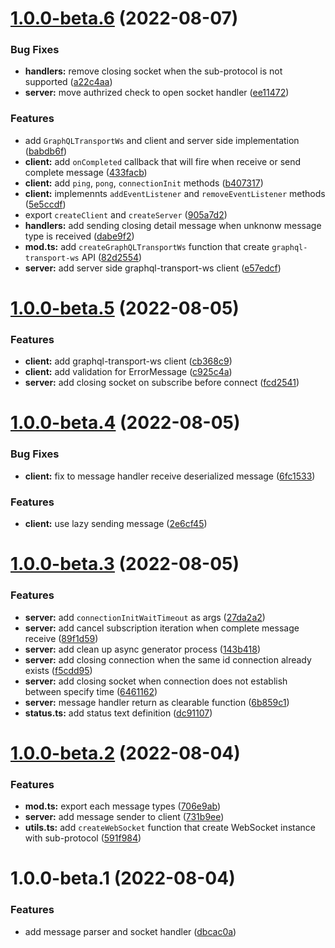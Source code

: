 # [1.0.0-beta.6](https://github.com/TomokiMiyauci/graphql-transport-ws/compare/1.0.0-beta.5...1.0.0-beta.6) (2022-08-07)


### Bug Fixes

* **handlers:** remove closing socket when the sub-protocol is not supported ([a22c4aa](https://github.com/TomokiMiyauci/graphql-transport-ws/commit/a22c4aadc25f3405db9f99a1123195fe0d9bb467))
* **server:** move authrized check to open socket handler ([ee11472](https://github.com/TomokiMiyauci/graphql-transport-ws/commit/ee11472038b1aed6197221b97065e39d6abd8372))


### Features

* add `GraphQLTransportWs` and client and server side implementation ([babdb6f](https://github.com/TomokiMiyauci/graphql-transport-ws/commit/babdb6f75d78fb943db719682e45bdac55c3a424))
* **client:** add `onCompleted` callback that will fire when receive or send complete message ([433facb](https://github.com/TomokiMiyauci/graphql-transport-ws/commit/433facbe57581ff851c553337b722cb61f857aa2))
* **client:** add `ping`, `pong`, `connectionInit` methods ([b407317](https://github.com/TomokiMiyauci/graphql-transport-ws/commit/b40731740fd317601b9a765381e56d3684d06ad1))
* **client:** implemennts `addEventListener` and `removeEventListener` methods ([5e5ccdf](https://github.com/TomokiMiyauci/graphql-transport-ws/commit/5e5ccdfacca93db73598deb5023e3dbce2e88ab8))
* export `createClient` and `createServer` ([905a7d2](https://github.com/TomokiMiyauci/graphql-transport-ws/commit/905a7d271585753a3a0e65cf12ac739ac15e8082))
* **handlers:** add sending closing detail message when unknonw message type is received ([dabe9f2](https://github.com/TomokiMiyauci/graphql-transport-ws/commit/dabe9f267f54375c9bdebede4ddb51021727d7d6))
* **mod.ts:** add `createGraphQLTransportWs` function that create `graphql-transport-ws` API ([82d2554](https://github.com/TomokiMiyauci/graphql-transport-ws/commit/82d2554c8541e48fa904d12ddbf9fe08c817f745))
* **server:** add server side graphql-transport-ws client ([e57edcf](https://github.com/TomokiMiyauci/graphql-transport-ws/commit/e57edcf1e217fc1a46d15fe29b0efcec6087d2d2))

# [1.0.0-beta.5](https://github.com/TomokiMiyauci/graphql-transport-ws/compare/1.0.0-beta.4...1.0.0-beta.5) (2022-08-05)


### Features

* **client:** add graphql-transport-ws client ([cb368c9](https://github.com/TomokiMiyauci/graphql-transport-ws/commit/cb368c938a6a2f48410b9b570cef27ac105ec54d))
* **client:** add validation for ErrorMessage ([c925c4a](https://github.com/TomokiMiyauci/graphql-transport-ws/commit/c925c4a9854e08a75f9d37077dec18ad938d36e5))
* **server:** add closing socket on subscribe before connect ([fcd2541](https://github.com/TomokiMiyauci/graphql-transport-ws/commit/fcd25418e9b9947e60596a831d65bc5057f580e0))

# [1.0.0-beta.4](https://github.com/TomokiMiyauci/graphql-transport-ws/compare/1.0.0-beta.3...1.0.0-beta.4) (2022-08-05)


### Bug Fixes

* **client:** fix to message handler receive deserialized message ([6fc1533](https://github.com/TomokiMiyauci/graphql-transport-ws/commit/6fc15337696f580f9ac1861a6c3cfd84d1a4c2ad))


### Features

* **client:** use lazy sending message ([2e6cf45](https://github.com/TomokiMiyauci/graphql-transport-ws/commit/2e6cf45a9467e1da22216e268491657969a7899b))

# [1.0.0-beta.3](https://github.com/TomokiMiyauci/graphql-transport-ws/compare/1.0.0-beta.2...1.0.0-beta.3) (2022-08-05)


### Features

* **server:** add `connectionInitWaitTimeout` as args ([27da2a2](https://github.com/TomokiMiyauci/graphql-transport-ws/commit/27da2a2e047ad45e2d90acb4f34fc2fdf29141c5))
* **server:** add cancel subscription iteration when complete message receive ([89f1d59](https://github.com/TomokiMiyauci/graphql-transport-ws/commit/89f1d59a6c6f74c2b4f51ffea6c25fa8a39ef6ee))
* **server:** add clean up async generator process ([143b418](https://github.com/TomokiMiyauci/graphql-transport-ws/commit/143b41848a2aeebf5debd56d98eb971606055592))
* **server:** add closing connection when the same id connection already exists ([f5cdd95](https://github.com/TomokiMiyauci/graphql-transport-ws/commit/f5cdd955b1fa6857f581fbfefb077ca8036a2588))
* **server:** add closing socket when connection does not establish between specify time ([6461162](https://github.com/TomokiMiyauci/graphql-transport-ws/commit/646116273147ba254c21f0040f323acdfd63fd1f))
* **server:** message handler return as clearable function ([6b859c1](https://github.com/TomokiMiyauci/graphql-transport-ws/commit/6b859c1db018bb8777af3dcaf7548747621dae14))
* **status.ts:** add status text definition ([dc91107](https://github.com/TomokiMiyauci/graphql-transport-ws/commit/dc91107891aef55aeda39dcaf7e517a9e5fb1f68))

# [1.0.0-beta.2](https://github.com/TomokiMiyauci/graphql-transport-ws/compare/1.0.0-beta.1...1.0.0-beta.2) (2022-08-04)


### Features

* **mod.ts:** export each message types ([706e9ab](https://github.com/TomokiMiyauci/graphql-transport-ws/commit/706e9abd8a293c5cf17c10270f4320d56a6065b2))
* **server:** add message sender to client ([731b9ee](https://github.com/TomokiMiyauci/graphql-transport-ws/commit/731b9ee90751522fd1b21f8261f50ef81debed8a))
* **utils.ts:** add `createWebSocket` function that create WebSocket instance with sub-protocol ([591f984](https://github.com/TomokiMiyauci/graphql-transport-ws/commit/591f9840e5c58140e8188fa6c9f62912163ddf60))

# 1.0.0-beta.1 (2022-08-04)


### Features

* add message parser and socket handler ([dbcac0a](https://github.com/TomokiMiyauci/graphql-transport-ws/commit/dbcac0aa55ce4497e0b3ed0cfe38f4e27adb5c45))
